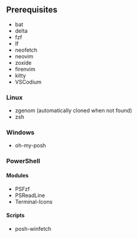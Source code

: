 ## Prerequisites
- bat
- delta
- fzf
- lf
- neofetch
- neovim
- zoxide
- firenvim
- kitty
- VSCodium

### Linux
- zgenom (automatically cloned when not found)
- zsh

### Windows
- oh-my-posh

### PowerShell

#### Modules
- PSFzf
- PSReadLine
- Terminal-Icons
#### Scripts
- posh-winfetch
